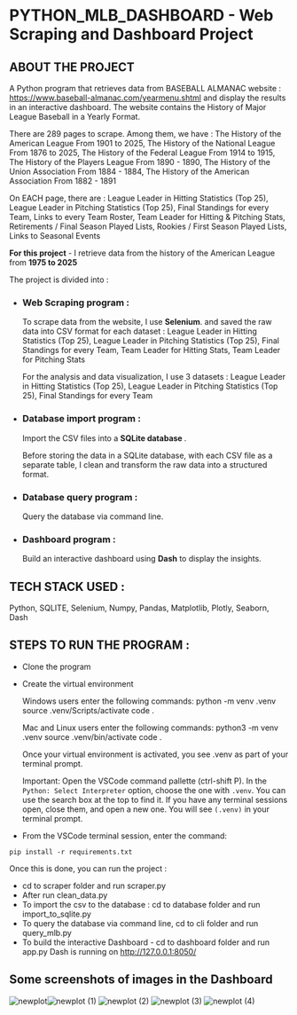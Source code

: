 # PYTHON_MLB_DASHBOARD - Web Scraping and Dashboard Project

## ABOUT THE PROJECT

A Python program that retrieves data from BASEBALL ALMANAC website : https://www.baseball-almanac.com/yearmenu.shtml and display the results in an interactive dashboard.
The website contains the History of Major League Baseball in a Yearly Format.

<p>There are 289 pages to scrape. Among them, we have :
    The History of the American League From 1901 to 2025,
    The History of the National League From 1876 to 2025,
    The History of the Federal League From 1914 to 1915,
    The History of the Players League From 1890 - 1890,
    The History of the Union Association From 1884 - 1884,
    The History of the American Association From 1882 - 1891
</p>
<p>On EACH page, there are :
    League Leader in Hitting Statistics (Top 25),
    League Leader in Pitching Statistics (Top 25),
    Final Standings for every Team,
    Links to every Team Roster,
    Team Leader for Hitting & Pitching Stats,
    Retirements / Final Season Played Lists,
    Rookies / First Season Played Lists,
    Links to Seasonal Events
</p>

<b>For this project</b> - I retrieve data from the history of the American League from <b>1975 to 2025</b>

The project is divided into :

- ### Web Scraping program :

    <p>To scrape data from the website, I use <b>Selenium</b>. and saved the raw data into CSV format for each dataset :
        League Leader in Hitting Statistics (Top 25),
        League Leader in Pitching Statistics (Top 25),
        Final Standings for every Team,
        Team Leader for Hitting Stats,
        Team Leader for Pitching Stats</p>
    <p>For the analysis and data visualization, I use 3 datasets : League Leader in Hitting Statistics (Top 25), League Leader in Pitching Statistics (Top 25), Final Standings for every Team</p>

- ### Database import program :

    <p>Import the CSV files into a <b>SQLite database </b>.</p>
    <p>Before storing the data in a SQLite database, with each CSV file as a separate table, I clean and transform the raw data into a structured format.</p>

- ### Database query program :
  Query the database via command line.
- ### Dashboard program :
  Build an interactive dashboard using <b>Dash</b> to display the insights.

## TECH STACK USED :

  <p>Python, SQLITE, Selenium, Numpy, Pandas, Matplotlib, Plotly, Seaborn, Dash</p>

## STEPS TO RUN THE PROGRAM :

- Clone the program
- Create the virtual environment
    <p>Windows users enter the following commands:
    python -m venv .venv
    source .venv/Scripts/activate
    code .

  Mac and Linux users enter the following commands:
  python3 -m venv .venv
  source .venv/bin/activate
  code .</p>

  Once your virtual environment is activated, you see .venv as part of your terminal prompt.

  Important: Open the VSCode command pallette (ctrl-shift P). In the `Python: Select Interpreter` option, choose the one with `.venv`. You can use the search box at the top to find it. If you have any terminal sessions open, close them, and open a new one. You will see `(.venv)` in your terminal prompt.

- From the VSCode terminal session, enter the command:

```shell
pip install -r requirements.txt
```

<p>
Once this is done, you can run the project :

- cd to scraper folder and run scraper.py
- After run clean_data.py
- To import the csv to the database : cd to database folder and run import_to_sqlite.py
- To query the database via command line, cd to cli folder and run query_mlb.py
- To build the interactive Dashboard - cd to dashboard folder and run app.py
  Dash is running on http://127.0.0.1:8050/

</p>

## Some screenshots of images in the Dashboard

![newplot](https://github.com/user-attachments/assets/f0bcaa2f-afc2-4b9a-b1a3-891fe94b9d0e)![newplot (1)](https://github.com/user-attachments/assets/b36e04ec-732d-498c-8dfe-71304ffef37c)
![newplot (2)](https://github.com/user-attachments/assets/c73e758f-7392-4667-a83d-3114ca6ca5b0)
![newplot (3)](https://github.com/user-attachments/assets/477a11c1-8d6b-4ec7-925e-11336239891d)
![newplot (4)](https://github.com/user-attachments/assets/265cc603-1879-42e4-806e-2d2a839ceb41)


